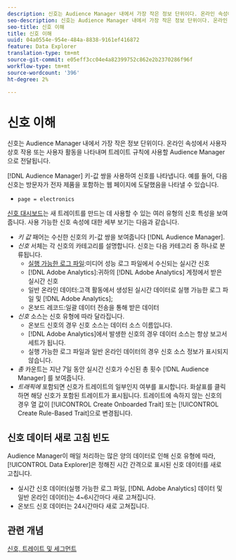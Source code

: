 ```yaml
---
description: 신호는 Audience Manager 내에서 가장 작은 정보 단위이다. 온라인 속성에서 사용자 상호 작용 또는 사용자 활동을 나타내며 트레이트 규칙에 사용할 Audience Manager으로 전달됩니다.
seo-description: 신호는 Audience Manager 내에서 가장 작은 정보 단위이다. 온라인 속성에서 사용자 상호 작용 또는 사용자 활동을 나타내며 트레이트 규칙에 사용할 Audience Manager으로 전달됩니다.
seo-title: 신호 이해
title: 신호 이해
uuid: 04a0554e-954e-484a-8838-9161ef416872
feature: Data Explorer
translation-type: tm+mt
source-git-commit: e05eff3cc04e4a82399752c862e2b2370286f96f
workflow-type: tm+mt
source-wordcount: '396'
ht-degree: 2%

---
```



# 신호 이해

신호는 Audience Manager 내에서 가장 작은 정보 단위이다. 온라인 속성에서 사용자 상호 작용 또는 사용자 활동을 나타내며 트레이트 규칙에 사용할 Audience Manager으로 전달됩니다.

[!DNL Audience Manager] 키-값 쌍을 사용하여 신호를 나타냅니다. 예를 들어, 다음 신호는 방문자가 전자 제품을 포함하는 웹 페이지에 도달했음을 나타낼 수 있습니다.

* `page = electronics`

[신호 대시보드](../../features/data-explorer/data-explorer-signals-dashboard.md)는 새 트레이트를 만드는 데 사용할 수 있는 여러 유형의 신호 특성을 보여줍니다. 사용 가능한 신호 속성에 대한 세부 보기는 다음과 같습니다.

* *키 값* 패어는 수신한 신호의 키-값 쌍을 보여줍니다 [!DNL Audience Manager].
* *신호* 서체는 각 신호의 카테고리를 설명합니다. 신호는 다음 카테고리 중 하나로 분류됩니다.
   * [실행 가능한 로그 파일](/help/using/integration/media-data-integration/actionable-log-files.md):미디어 성능 로그 파일에서 수신되는 실시간 신호
   * [!DNL Adobe Analytics]:귀하의  [!DNL Adobe Analytics] 계정에서 받은 실시간 신호
   * 일반 온라인 데이터:고객 활동에서 생성된 실시간 데이터로 실행 가능한 로그 파일 및 [!DNL Adobe Analytics];
   * 온보드 레코드:일괄 데이터 전송을 통해 받은 데이터
* *신호* 소스는 신호 유형에 따라 달라집니다.
   * 온보드 신호의 경우 신호 소스는 데이터 소스 이름입니다.
   * [!DNL Adobe Analytics]에서 발생한 신호의 경우 데이터 소스는 항상 보고서 세트가 됩니다.
   * 실행 가능한 로그 파일과 일반 온라인 데이터의 경우 신호 소스 정보가 표시되지 않습니다.
* *총* 카운트는 지난 7일 동안 실시간 신호가 수신된 총 횟수 [!DNL Audience Manager] 를 보여줍니다.
* *트래픽에* 포함되면 신호가 트레이트의 일부인지 여부를 표시합니다. 화살표를 클릭하면 해당 신호가 포함된 트레이트가 표시됩니다. 트레이트에 속하지 않는 신호의 경우 열 값이 [!UICONTROL Create Onboarded Trait] 또는 [!UICONTROL Create Rule-Based Trait]으로 변경됩니다.

## 신호 데이터 새로 고침 빈도

Audience Manager이 매일 처리하는 많은 양의 데이터로 인해 신호 유형에 따라, [!UICONTROL Data Explorer]은 정해진 시간 간격으로 표시된 신호 데이터를 새로 고칩니다.

* 실시간 신호 데이터(실행 가능한 로그 파일, [!DNL Adobe Analytics] 데이터 및 일반 온라인 데이터)는 4~6시간마다 새로 고쳐집니다.
* 온보드 신호 데이터는 24시간마다 새로 고쳐집니다.

## 관련 개념

[신호, 트레이트 및 세그먼트](/help/using/reference/signal-trait-segment.md)